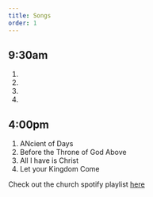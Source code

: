 ```yaml
---
title: Songs
order: 1
---
```


## 9:30am
1. 
2. 
3. 
4. 
   
## 4:00pm
1. ANcient of Days
2. Before the Throne of God Above
3. All I have is Christ
4. Let your Kingdom Come

Check out the church spotify playlist [here](https://open.spotify.com/playlist/3gh0ZKXkJBDbNEnZqJJDXj?si=0908aa3f87544643)
